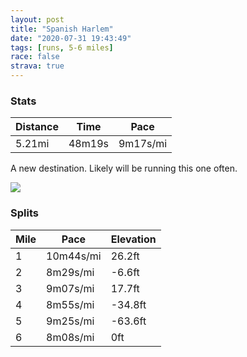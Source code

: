 ```yaml
---
layout: post
title: "Spanish Harlem"
date: "2020-07-31 19:43:49"
tags: [runs, 5-6 miles]
race: false
strava: true
---
```


### Stats

| Distance | Time | Pace |
|----------|------|------|
|5.21mi|48m19s|9m17s/mi|

A new destination. Likely will be running this one often.

<img src='https://maps.googleapis.com/maps/api/staticmap?maptype=roadmap&path=enc:g`wwFtbsbM?DBAgBeAd@_ADs@Le@AOF]CWDYb@e@?GFOd@U?GNSFq@FW?k@DO^o@mAgA}@_Ag@MGIOCADk@QABgA_AEm@kAiA{Ak@@Ci@g@CGYGSOQISFUQEMCWuCiBKM_@EwCcA}@QAMDAa@QUEiEiCQO[Gg@BICWa@SEMO_@USFSIwB{Bu@_@M@MLGLE@EQQ_@_AsAt@N@EIIRBkB_CYKYYMQQ_@IIg@OWW_@S]_@gA]mCeAaBw@aAo@c@KQOM]e@mBo@oAH_@BYAqAKQ?QBi@Ha@^_@Le@Dk@Vo@Z[BGCKUSm@CMGM[Ck@Fa@VWPe@`@i@XyADa@?[MuA_@cAY_@o@Sg@]}@c@i@]cBk@[Yq@gAsAqAY_AAg@@[Em@Ns@h@mA\cAFe@Ca@K[KWESUa@Qc@k@g@M[w@[sAoAa@Uc@s@o@cBCWe@_@[e@EM{BgAk@IsA@i@`@cA\{@Gc@Oa@SYWAG_Ao@EI[Ya@aAGc@GOKc@OWSOq@W[AUHq@C}Ai@}AQ]M{A]cAo@IMg@[}@aAw@i@o@}@Y]Ue@[Yi@[eA]_@S{AeAIK_@Wo@s@k@{A[kAOYWUISBsAf@wAHsAIe@Cc@K[KIm@iAk@g@e@WWU[Km@e@CGi@[a@MSSwAs@{AiAa@c@]Ok@a@IIBSEKk@Me@YKOs@WEGs@e@OQy@[SQw@S}AKoAHwDk@w@Ja@V[^w@b@o@C_@Gk@Sc@IqAs@GIEQ}@m@i@g@IWg@s@UOGKyAsAYe@AKMIWKg@GkAH{AEsDi@[M][aAo@UUSg@Q]KmAM_@Ag@[[I[Ec@EMc@_@?EJe@Qa@GIs@KQJBt@ADI?IEIUAw@XO~@MTTXBd@kAXOZ?ZBXVn@vARJRBBIEq@Hw@j@{@?GDK]IIOUIYWy@g@i@YSYCYJUNIS?EC?OaAQg@UO_@[UCCBCHAUMGYU[y@EQIIKAKYs@]Ic@Cw@YK{@G]DwAM_A@WAG@ERWr@Af@B^LAE@Od@w@DQ^UDOAUBWAEEE?]BGb@SDKC@DAHS@Ml@gBPaA@UKU?c@DSDOdAgBXy@d@}@Ha@VYBWNc@F]BWGQAQ@GBC&key=AIzaSyC1MId7bFpkLXNAaYhBSTb8jLyiSqzbDtM&size=800x800&markers=color:yellow|label:S|40.7554,-73.99483&markers=color:green|label:F|40.794839999999986,-73.94196999999991'>

### Splits

| Mile | Pace | Elevation |
|------|------|-----------|
|1|10m44s/mi|26.2ft|
|2|8m29s/mi|-6.6ft|
|3|9m07s/mi|17.7ft|
|4|8m55s/mi|-34.8ft|
|5|9m25s/mi|-63.6ft|
|6|8m08s/mi|0ft|
